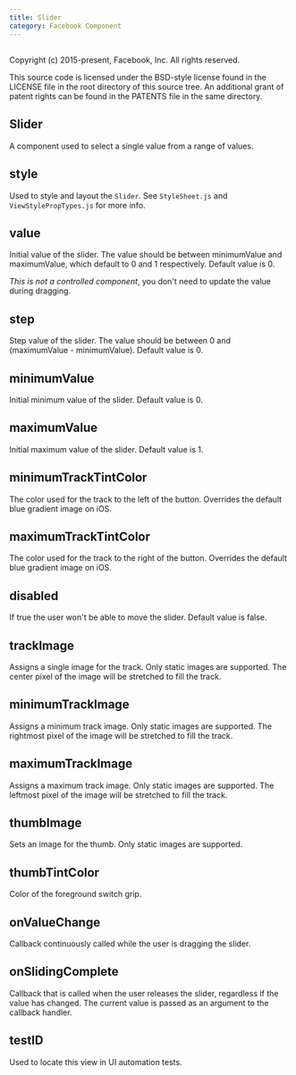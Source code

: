 ```yaml
---
title: Slider
category: Facebook Component
---
```

<!-- Generated by documentation.js. Update this documentation by updating the source code. -->

## 

Copyright (c) 2015-present, Facebook, Inc.
All rights reserved.

This source code is licensed under the BSD-style license found in the
LICENSE file in the root directory of this source tree. An additional grant
of patent rights can be found in the PATENTS file in the same directory.

## Slider

A component used to select a single value from a range of values.

## style

Used to style and layout the `Slider`.  See `StyleSheet.js` and
`ViewStylePropTypes.js` for more info.

## value

Initial value of the slider. The value should be between minimumValue
and maximumValue, which default to 0 and 1 respectively.
Default value is 0.

_This is not a controlled component_, you don't need to update the
value during dragging.

## step

Step value of the slider. The value should be
between 0 and (maximumValue - minimumValue).
Default value is 0.

## minimumValue

Initial minimum value of the slider. Default value is 0.

## maximumValue

Initial maximum value of the slider. Default value is 1.

## minimumTrackTintColor

The color used for the track to the left of the button.
Overrides the default blue gradient image on iOS.

## maximumTrackTintColor

The color used for the track to the right of the button.
Overrides the default blue gradient image on iOS.

## disabled

If true the user won't be able to move the slider.
Default value is false.

## trackImage

Assigns a single image for the track. Only static images are supported.
The center pixel of the image will be stretched to fill the track.

## minimumTrackImage

Assigns a minimum track image. Only static images are supported. The
rightmost pixel of the image will be stretched to fill the track.

## maximumTrackImage

Assigns a maximum track image. Only static images are supported. The
leftmost pixel of the image will be stretched to fill the track.

## thumbImage

Sets an image for the thumb. Only static images are supported.

## thumbTintColor

Color of the foreground switch grip.

## onValueChange

Callback continuously called while the user is dragging the slider.

## onSlidingComplete

Callback that is called when the user releases the slider,
regardless if the value has changed. The current value is passed
as an argument to the callback handler.

## testID

Used to locate this view in UI automation tests.
